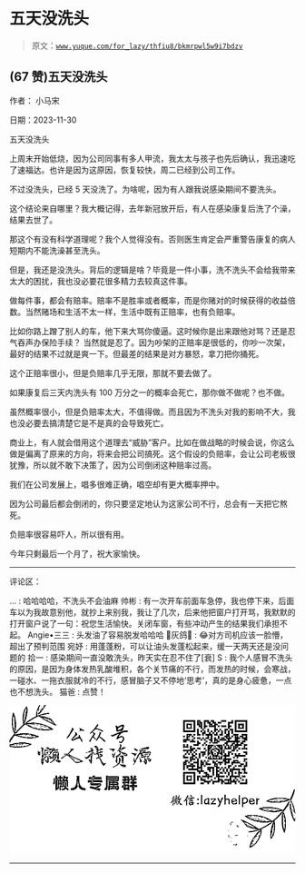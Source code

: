 # 五天没洗头

> 原文：[`www.yuque.com/for_lazy/thfiu8/bkmrpwl5w9i7bdzv`](https://www.yuque.com/for_lazy/thfiu8/bkmrpwl5w9i7bdzv)

## (67 赞)五天没洗头

作者： 小马宋

日期：2023-11-30

五天没洗头

上周末开始低烧，因为公司同事有多人甲流，我太太与孩子也先后确认，我迅速吃了速福达。也许是因为这原因，恢复较快，周二已经到公司工作。

不过没洗头，已经 5 天没洗了。为啥呢，因为有人跟我说感染期间不要洗头。

这个结论来自哪里？我大概记得，去年新冠放开后，有人在感染康复后洗了个澡，结果去世了。

那这个有没有科学道理呢？我个人觉得没有。否则医生肯定会严重警告康复的病人短期内不能洗澡甚至洗头。

但是，我还是没洗头。背后的逻辑是啥？毕竟是一件小事，洗不洗头不会给我带来太大的困扰，我也没必要花很多精力去较真这件事。

做每件事，都会有赔率。赔率不是胜率或者概率，而是你赌对的时候获得的收益倍数。当然赌场和生活不太一样，生活中既有正赔率，也有负赔率。

比如你路上蹭了别人的车，他下来大骂你傻逼。这时候你是出来跟他对骂？还是忍气吞声办保险手续？
当然就是忍了。因为吵架的正赔率是很低的，你吵一次架，最好的结果不过就是爽一下。但最差的结果是对方暴怒，拿刀把你捅死。

这个正赔率很小，但是负赔率几乎无限，那就不要去做了。

如果康复后三天内洗头有 100 万分之一的概率会死亡，那你做不做呢？也不做。

虽然概率很小，但是负赔率太大，不值得做。而且因为不洗头对我的影响不大，我也没必要去搞清楚它是不是真的会导致死亡。

商业上，有人就会借用这个道理去“威胁”客户。比如在做战略的时候会说，你这么做是偏离了原来的方向，将来会把公司搞死。这个假设的负赔率，会让公司老板很犹豫，所以就不敢下决策了，因为公司倒闭这种赔率过高。

我们在公司发展上，唱多很难正确，唱空却有更大概率押中。

因为公司最后都会倒闭的，你只要坚定地认为这家公司不行，总会有一天把它熬死。

负赔率很容易吓人，所以很有用。

今年只剩最后一个月了，祝大家愉快。

* * *

评论区：

… : 哈哈哈哈，不洗头不会油麻
帅彬 : 有一次开车前面车急停，我也停下来，后面车以为我故意别他，就抄上来别我，我让了几次，后来他把窗户打开骂，我默默的打开窗户说了一句：祝您生活愉快。关闭车窗，有些冲动产生的结果我们承担不起。
Angie•三三 : 头发油了容易脱发哈哈哈
💯灰鸽🔴 : 😂对方司机应该一脸懵，超出了预判范围
宛妤 : 用蓬蓬粉，可以让油头发蓬松起来，缓一天两天还是没问题的
拾一 : 感染期间一直没敢洗头，昨天实在忍不住了[衰]
S : 我个人感冒不洗头的原因，是因为身体发热乳酸堆积，各个关节痛的不行，而发热的时候，会寒战，一碰水、一拖衣服就冷的不行，感冒脑子又不停地‘思考’，真的是身心疲惫，一点也不想洗头。
猫爸 : 点赞！

![](img/1c37d505930596d12a88ab23e11aa07a.png)

* * *